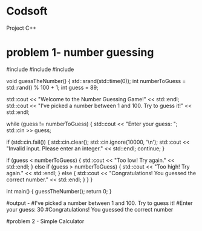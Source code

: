 # Codsoft
Project C++
# problem 1- number guessing

#include <iostream>
#include <cstdlib>
#include <ctime>

void guessTheNumber() {
    std::srand(std::time(0));
    int numberToGuess = std::rand() % 100 + 1;
    int guess = 89;
    
   std::cout << "Welcome to the Number Guessing Game!" << std::endl;
    std::cout << "I've picked a number between 1 and 100. Try to guess it!" << std::endl;
    
  while (guess != numberToGuess) {
        std::cout << "Enter your guess: ";
        std::cin >> guess;
        
   if (std::cin.fail()) {
            std::cin.clear();
            std::cin.ignore(10000, '\n');
            std::cout << "Invalid input. Please enter an integer." << std::endl;
            continue;
        }
        
  if (guess < numberToGuess) {
            std::cout << "Too low! Try again." << std::endl;
        } else if (guess > numberToGuess) {
            std::cout << "Too high! Try again." << std::endl;
        } else {
            std::cout << "Congratulations! You guessed the correct number." << std::endl;
        }
    }
}

int main() {
    guessTheNumber();
    return 0;
}

#output - 
#I've picked a number between 1 and 100. Try to guess it!
#Enter your guess: 30
#Congratulations! You guessed the correct number

#problem 2 - Simple Calculator
